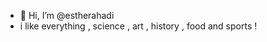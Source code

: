 - 👋 Hi, I’m @estherahadi
- i like everything , science , art , history , food and sports !
<!---
estherahadi/estherahadi is a ✨ special ✨ repository because its `README.md` (this file) appears on your GitHub profile.
You can click the Preview link to take a look at your changes.
--->
